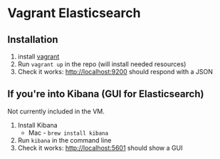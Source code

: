Vagrant Elasticsearch
=======================

Installation
-------------

1. install [vagrant](https://www.vagrantup.com/DOCS/installation/)
1. Run `vagrant up` in the repo (will install needed resources)
1. Check it works: [http://localhost:9200](http://localhost:9200) should respond with a JSON

If you're into Kibana (GUI for Elasticsearch)
-----------------------------------------------

Not currently included in the VM.

1. Install Kibana
    - Mac - `brew install kibana`
1. Run `kibana` in the command line
1. Check it works: [http://localhost:5601](http://localhost:5601) should show a GUI
